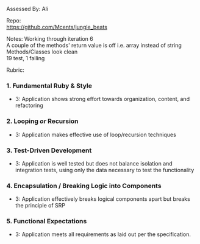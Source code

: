 Assessed By:
Ali   

Repo:  
https://github.com/Mcents/jungle_beats  

Notes:
Working through iteration 6  
A couple of the methods' return value is off i.e. array instead of string    
Methods/Classes look clean   
19 test, 1 failing   

Rubric:

### 1. Fundamental Ruby & Style

* 3:  Application shows strong effort towards organization, content, and refactoring

### 2. Looping *or* Recursion

* 3: Application makes effective use of loop/recursion techniques

### 3. Test-Driven Development

* 3: Application is well tested but does not balance isolation and integration tests, using only the data necessary to test the functionality

### 4. Encapsulation / Breaking Logic into Components

* 3: Application effectively breaks logical components apart but breaks the principle of SRP

### 5. Functional Expectations

* 3: Application meets all requirements as laid out per the specification.

